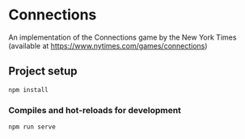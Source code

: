 # Connections
An implementation of the Connections game by the New York Times
(available at https://www.nytimes.com/games/connections)

## Project setup
```
npm install
```

### Compiles and hot-reloads for development
```
npm run serve
